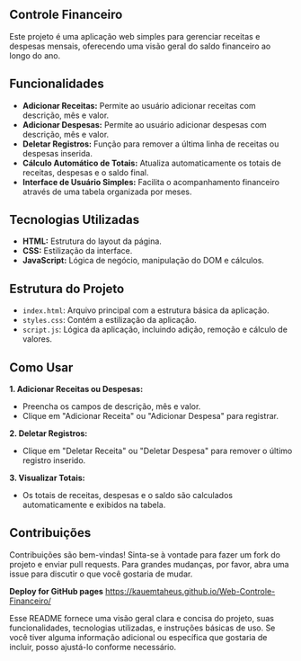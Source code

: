 ## Controle Financeiro

Este projeto é uma aplicação web simples para gerenciar receitas e despesas mensais, oferecendo uma visão geral do saldo financeiro ao longo do ano.

## Funcionalidades

- **Adicionar Receitas:** Permite ao usuário adicionar receitas com descrição, mês e valor.
- **Adicionar Despesas:** Permite ao usuário adicionar despesas com descrição, mês e valor.
- **Deletar Registros:** Função para remover a última linha de receitas ou despesas inserida.
- **Cálculo Automático de Totais:** Atualiza automaticamente os totais de receitas, despesas e o saldo final.
- **Interface de Usuário Simples:** Facilita o acompanhamento financeiro através de uma tabela organizada por meses.

## Tecnologias Utilizadas

- **HTML:** Estrutura do layout da página.
- **CSS:** Estilização da interface.
- **JavaScript:** Lógica de negócio, manipulação do DOM e cálculos.

## Estrutura do Projeto

- `index.html`: Arquivo principal com a estrutura básica da aplicação.
- `styles.css`: Contém a estilização da aplicação.
- `script.js`: Lógica da aplicação, incluindo adição, remoção e cálculo de valores.

## Como Usar
**1. Adicionar Receitas ou Despesas:**
- Preencha os campos de descrição, mês e valor.
- Clique em "Adicionar Receita" ou "Adicionar Despesa" para registrar.

**2. Deletar Registros:**
- Clique em "Deletar Receita" ou "Deletar Despesa" para remover o último registro inserido.

**3. Visualizar Totais:**
- Os totais de receitas, despesas e o saldo são calculados automaticamente e exibidos na tabela.

## Contribuições
Contribuições são bem-vindas! Sinta-se à vontade para fazer um fork do projeto e enviar pull requests. Para grandes mudanças, por favor, abra uma issue para discutir o que você gostaria de mudar.


**Deploy for GitHub pages**
https://kauemtaheus.github.io/Web-Controle-Financeiro/



Esse README fornece uma visão geral clara e concisa do projeto, suas funcionalidades, tecnologias utilizadas, e instruções básicas de uso. Se você tiver alguma informação adicional ou específica que gostaria de incluir, posso ajustá-lo conforme necessário.

